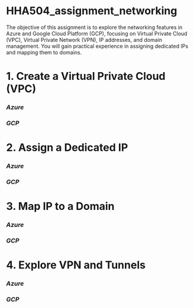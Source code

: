 # HHA504_assignment_networking
The objective of this assignment is to explore the networking features in Azure and Google Cloud Platform (GCP), focusing on Virtual Private Cloud (VPC), Virtual Private Network (VPN), IP addresses, and domain management. You will gain practical experience in assigning dedicated IPs and mapping them to domains.
# 1. Create a Virtual Private Cloud (VPC)
### *Azure*

### *GCP*

# 2. Assign a Dedicated IP
### *Azure*

### *GCP*

# 3. Map IP to a Domain
### *Azure*

### *GCP*

# 4. Explore VPN and Tunnels 
### *Azure*

### *GCP*

